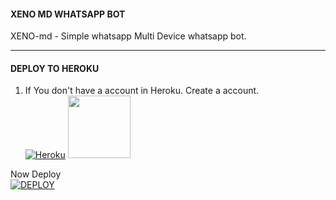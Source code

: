 #### XENO MD WHATSAPP BOT
XENO-md - Simple whatsapp Multi Device whatsapp bot.

***

#### DEPLOY TO HEROKU 

1. If You don't have a account in Heroku. Create a account.
    <br>
<a href='https://signup.heroku.com/' target="_blank"><img alt='Heroku' src='https://img.shields.io/badge/-Create-black?style=for-the-badge&logo=heroku&logoColor=green'/></a>
    <img height="100" src="https://i.imgur.com/CZbiaGe.jpeg">
  </a>
</p>
 Now Deploy
    <br>
<a href='https://hermit.adithyan.xyz/deploy-heroku' target="_blank"><img alt='DEPLOY' src='https://img.shields.io/badge/-DEPLOY-black?style=for-the-badge&logo=heroku&logoColor=white'/></a>
